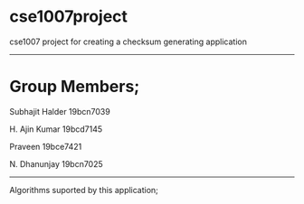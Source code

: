 # cse1007project
cse1007 project for creating a checksum generating application

-------------------------------------------------------------

# Group Members;

Subhajit Halder 19bcn7039 

H. Ajin Kumar 19bcd7145

Praveen 19bce7421

N. Dhanunjay 19bcn7025

---------------------------------------------

Algorithms suported by this application;
